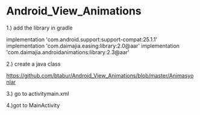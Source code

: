# Android_View_Animations


1.) add the library in gradle

  implementation 'com.android.support:support-compat:25.1.1'
    implementation 'com.daimajia.easing:library:2.0@aar'
    implementation 'com.daimajia.androidanimations:library:2.3@aar'
    
2.) create a java class

https://github.com/btabur/Android_View_Animations/blob/master/Animasyonlar

3.) go to activitymain.xml

4.)got to MainActivity
